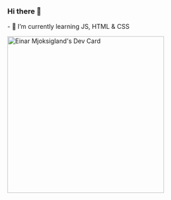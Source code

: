 ### Hi there 👋
<p>- 🌱 I’m currently learning JS, HTML & CSS</p>

<!--
**MrNeedful/MrNeedful** is a ✨ _special_ ✨ repository because its `README.md` (this file) appears on your GitHub profile.

Here are some ideas to get you started:

- 🔭 I’m currently working on ...

- 👯 I’m looking to collaborate on ...
- 🤔 I’m looking for help with ...
- 💬 Ask me about ...
- 📫 How to reach me: ...
- 😄 Pronouns: ...
- ⚡ Fun fact: ...
-->

<a href="https://app.daily.dev/mrneedful"><img src="https://api.daily.dev/devcards/v2/UkiunsdkUucEZ2zWdO9SU.png?type=default&r=viu" width="356" alt="Einar Mjoksigland's Dev Card"/></a>
